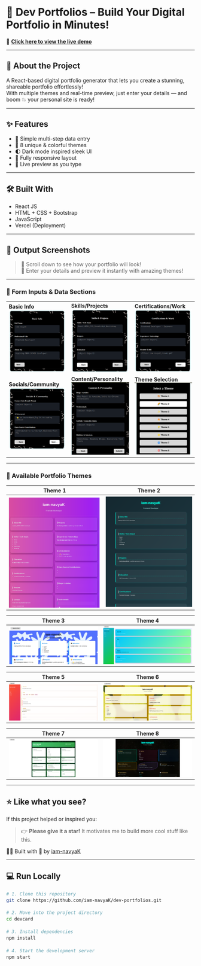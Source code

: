 # 🚀 Dev Portfolios – Build Your Digital Portfolio in Minutes!

🔗 **[Click here to view the live demo](https://dev-portfolios-one.vercel.app)**

---

## 🧠 About the Project

A React-based digital portfolio generator that lets you create a stunning, shareable portfolio effortlessly!  
With multiple themes and real-time preview, just enter your details — and boom 💥 your personal site is ready!

---

## ✨ Features

- 🎯 Simple multi-step data entry  
- 🎨 8 unique & colorful themes  
- 🌓 Dark mode inspired sleek UI  
- 📱 Fully responsive layout  
- 🔄 Live preview as you type  

---

## 🛠️ Built With

- React JS  
- HTML + CSS + Bootstrap  
- JavaScript  
- Vercel (Deployment)  

---

## 📸 Output Screenshots

> 🔽 Scroll down to see how your portfolio will look!  
> 🎉 Enter your details and preview it instantly with amazing themes!

---

### 🧾 Form Inputs & Data Sections

<table>
  <tr>
    <td><b>Basic Info</b><br><img src="./output-dev-portfolios/basic-info.png" width="300"/></td>
    <td><b>Skills/Projects</b><br><img src="./output-dev-portfolios/skills-projects.png" width="300"/></td>
    <td><b>Certifications/Work</b><br><img src="./output-dev-portfolios/certifications-work.png" width="300"/></td>
  </tr>
  <tr>
    <td><b>Socials/Community</b><br><img src="./output-dev-portfolios/socials-community.png" width="300"/></td>
    <td><b>Content/Personality</b><br><img src="./output-dev-portfolios/content-personality.png" width="300"/></td>
    <td><b>Theme Selection</b><br><img src="./output-dev-portfolios/select%20a%20theme.png" width="300"/></td>
  </tr>
</table>

---

### 🎨 Available Portfolio Themes

| Theme 1 | Theme 2 |
|--------|--------|
| ![](./output-dev-portfolios/theme1.png) | ![](./output-dev-portfolios/theme2.png) |

| Theme 3 | Theme 4 |
|--------|--------|
| ![](./output-dev-portfolios/theme3.png) | ![](./output-dev-portfolios/theme4.png) |

| Theme 5 | Theme 6 |
|--------|--------|
| ![](./output-dev-portfolios/theme5.png) | ![](./output-dev-portfolios/theme6.png) |

| Theme 7 | Theme 8 |
|--------|--------|
| ![](./output-dev-portfolios/theme7.png) | ![](./output-dev-portfolios/theme8.png) |

---


## ⭐ Like what you see?

If this project helped or inspired you:

> 👉 **Please give it a star!** It motivates me to build more cool stuff like this.

🧑‍💻 Built with 💙 by [iam-navyaK](https://github.com/iam-navyaK)

---

## 💻 Run Locally

```bash
# 1. Clone this repository
git clone https://github.com/iam-navyaK/dev-portfolios.git

# 2. Move into the project directory
cd devcard

# 3. Install dependencies
npm install

# 4. Start the development server
npm start
